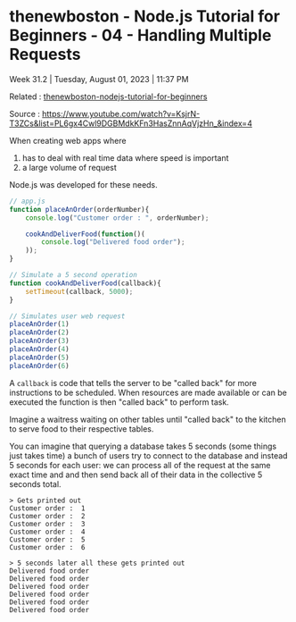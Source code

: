 # thenewboston - Node.js Tutorial for Beginners - 04 - Handling Multiple Requests

Week 31.2 | Tuesday, August 01, 2023 | 11:37 PM

Related : [thenewboston-nodejs-tutorial-for-beginners](thenewboston-nodejs-tutorial-for-beginners.md)

Source : https://www.youtube.com/watch?v=KsjrN-T3ZCs&list=PL6gx4Cwl9DGBMdkKFn3HasZnnAqVjzHn_&index=4

When creating web apps where

1. has to deal with real time data where speed is important
2. a large volume of request

Node.js was developed for these needs.

```js
// app.js
function placeAnOrder(orderNumber){
    console.log("Customer order : ", orderNumber);

    cookAndDeliverFood(function()(
        console.log("Delivered food order");
    ));
}

// Simulate a 5 second operation
function cookAndDeliverFood(callback){
    setTimeout(callback, 5000);
}

// Simulates user web request
placeAnOrder(1)
placeAnOrder(2)
placeAnOrder(3)
placeAnOrder(4)
placeAnOrder(5)
placeAnOrder(6)
```

A `callback` is code that tells the server to be "called back" for more instructions to be
scheduled. When resources are made available or can be executed the function is then
"called back" to perform task.

Imagine a waitress waiting on other tables until "called back" to the kitchen to serve food to
their respective tables.

You can imagine that querying a database takes 5 seconds (some things just takes time) a
bunch of users try to connect to the database and instead 5 seconds for each user: we can
process all of the request at the same exact time and and then send back all of their data in
the collective 5 seconds total.

```cli
> Gets printed out
Customer order :  1
Customer order :  2
Customer order :  3
Customer order :  4
Customer order :  5
Customer order :  6

> 5 seconds later all these gets printed out
Delivered food order
Delivered food order
Delivered food order
Delivered food order
Delivered food order
Delivered food order
```
